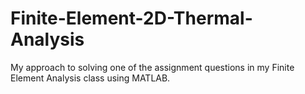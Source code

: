 # Finite-Element-2D-Thermal-Analysis
My approach to solving one of the assignment questions in my Finite Element Analysis class using MATLAB.
